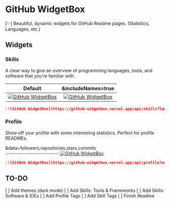 # GitHub WidgetBox

[✨] Beautiful, dynamic widgets for GitHub Readme pages. (Statistics, Languages, etc.)

## Widgets
### Skills

A clear way to give an overview of programming languages, tools, and software that you're familiar with.

Default             |  &includeNames=true
:-------------------------:|:-------------------------:
[![GitHub WidgetBox](https://github-widgetbox.vercel.app/api/skills?languages=js,ts,java,php,python,html,css,c,cpp,csharp,swift,rust,ruby,kotlin,erlang,dart,go,scala,elm,bash,r,xml,json,yaml,postgresql,mysql,haskell,powershell,lua,visualbasic,x86,arm,groovy,perl,fortran)](https://github.com/Jurredr/github-widgetbox)  |  [![GitHub WidgetBox](https://github-widgetbox.vercel.app/api/skills?languages=js,ts,java,php,python,html,css,c,cpp,csharp,swift,rust,ruby,kotlin,erlang,dart,go,scala,elm,bash,r,xml,json,yaml,postgresql,mysql,haskell,powershell,lua,visualbasic,x86,arm,groovy,perl,fortran&includeNames=true)](https://github.com/Jurredr/github-widgetbox)

```md
[![GitHub WidgetBox](https://github-widgetbox.vercel.app/api/skills?languages=js,ts,java,php,python,html,css,c,cpp,csharp,swift,rust,ruby,kotlin,erlang,dart,go,scala,elm,bash,r,xml,json,yaml,postgresql,mysql,haskell,powershell,lua,visualbasic,x86,arm,groovy,perl,fortran)](https://github.com/Jurredr/github-widgetbox)
```

### Profile

Show off your profile with some interesting statistics. Perfect for profile READMEs.


&data=followers,repositories,stars,commits           
:-------------------------:
[![GitHub WidgetBox](https://github-widgetbox.vercel.app/api/profile?username=Jurredr&data=followers,repositories,stars,commits)](https://github.com/Jurredr/github-widgetbox)

```md
[![GitHub WidgetBox](https://github-widgetbox.vercel.app/api/profile?username=Jurredr&data=followers,repositories,stars,commits)](https://github.com/Jurredr/github-widgetbox)
```

## TO-DO

[ ] Add themes (dark mode)
[ ] Add Skills: Tools & Frameworks
[ ] Add Skills: Software & IDEs
[ ] Add Profile Tags
[ ] Add Skill Tags
[ ] Finish Readme
